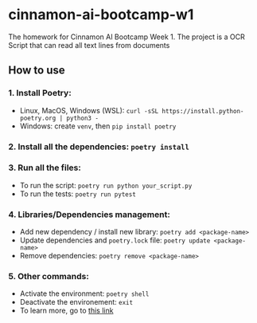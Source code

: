 # cinnamon-ai-bootcamp-w1
The homework for Cinnamon AI Bootcamp Week 1. The project is a OCR Script that can read all text lines from documents

## How to use

### 1. Install Poetry:

- Linux, MacOS, Windows (WSL): `curl -sSL https://install.python-poetry.org | python3 -`
- Windows: create `venv`, then `pip install poetry`

### 2. Install all the dependencies: `poetry install`

### 3. Run all the files:

- To run the script: `poetry run python your_script.py`
- To run the tests: `poetry run pytest`

### 4. Libraries/Dependencies management:

- Add new dependency / install new library: `poetry add <package-name>`
- Update dependencies and `poetry.lock` file: `poetry update <package-name>`
- Remove dependencies: `poetry remove <package-name>`

### 5. Other commands:

- Activate the environment: `poetry shell`
- Deactivate the environement: `exit`
- To learn more, go to [this link](https://python-poetry.org/docs/cli/)


